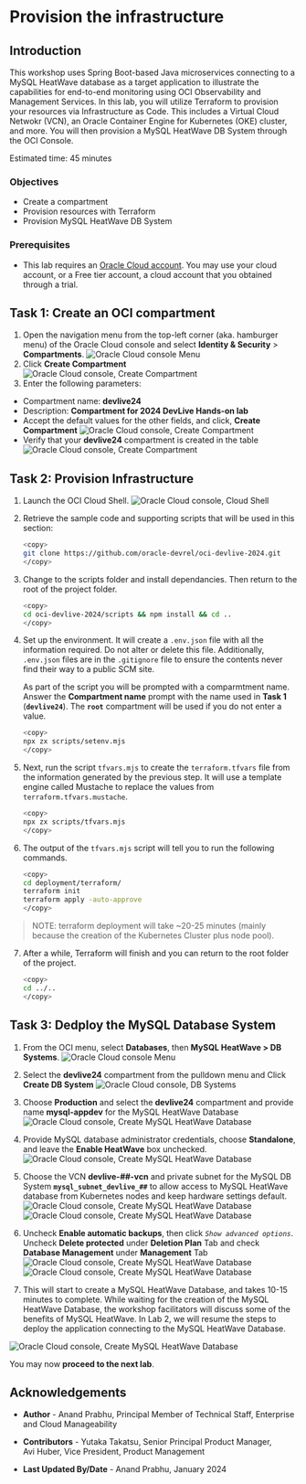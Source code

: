 # Provision the infrastructure

## Introduction

This workshop uses Spring Boot-based Java microservices connecting to a MySQL HeatWave database as a target application to illustrate the capabilities for end-to-end monitoring using OCI Observability and Management Services. In this lab, you will utilize Terraform to provision your resources via Infrastructure as Code. This includes a Virtual Cloud Netwokr (VCN), an Oracle Container Engine for Kubernetes (OKE) cluster, and more. You will then provision a MySQL HeatWave DB System through the OCI Console.

Estimated time: 45 minutes

### Objectives

* Create a compartment
* Provision resources with Terraform
* Provision MySQL HeatWave DB System

### Prerequisites

* This lab requires an [Oracle Cloud account](https://www.oracle.com/cloud/free/). You may use your cloud account, or a Free tier account, a cloud account that you obtained through a trial.


## Task 1: Create an OCI compartment

1. Open the navigation menu from the top-left corner (aka. hamburger menu) of the Oracle Cloud console and select **Identity & Security** > **Compartments**.
	![Oracle Cloud console Menu](images/1-1-compartments.png " ")
2. Click **Create Compartment**
	![Oracle Cloud console, Create Compartment](images/1-2-compartments.png " ")
3. Enter the following parameters:
*	Compartment name: **devlive24**
*	Description: **Compartment for 2024 DevLive Hands-on lab**
*	Accept the default values for the other fields, and click, **Create Compartment**
	![Oracle Cloud console, Create Compartment](images/1-3-compartments.png " ")
*	Verify that your **devlive24** compartment is created in the table
	![Oracle Cloud console, Create Compartment](images/1-4-compartments.png " ")

## Task 2: Provision Infrastructure

1. Launch the OCI Cloud Shell.
   ![Oracle Cloud console, Cloud Shell](images/2-1-provision.png " ")
2. Retrieve the sample code and supporting scripts that will be used in this section:

      ```bash
      <copy>
      git clone https://github.com/oracle-devrel/oci-devlive-2024.git
      </copy>
      ```
3. Change to the scripts folder and install dependancies. Then return to the root of the project folder.

      ```bash
      <copy>
      cd oci-devlive-2024/scripts && npm install && cd ..
      </copy>
      ```
4. Set up the environment. It will create a `.env.json` file with all the information required. Do not alter or delete this file. Additionally, `.env.json` files are in the `.gitignore` file to ensure the contents never find their way to a public SCM site.

   As part of the script you will be prompted with a comparmtment name. Answer the **Compartment name** prompt with the name used in **Task 1** (**`devlive24`**). The **`root`** compartment will be used if you do not enter a value.

      ```bash
      <copy>
      npx zx scripts/setenv.mjs
      </copy>
      ```

5. Next, run the script `tfvars.mjs` to create the `terraform.tfvars` file from the information generated by the previous step. It will use a template engine called Mustache to replace the values from `terraform.tfvars.mustache`.

      ```bash
      <copy>
      npx zx scripts/tfvars.mjs
      </copy>
      ```

6. The output of the `tfvars.mjs` script will tell you to run the following commands.

      ```bash
      <copy>
      cd deployment/terraform/
      terraform init
      terraform apply -auto-approve
      </copy>
      ```

> NOTE: terraform deployment will take ~20-25 minutes (mainly because the creation of the Kubernetes Cluster plus node pool).

7. After a while, Terraform will finish and you can return to the root folder of the project.

      ```bash
      <copy>
      cd ../..
      </copy>
      ```

## Task 3: Dedploy the MySQL Database System

1.	From the OCI menu, select **Databases**, then **MySQL HeatWave > DB Systems**.
	![Oracle Cloud console Menu](images/3-1-mysqlheatwave.png " ")

2. Select the **devlive24** compartment from the pulldown menu and Click **Create DB System**
	![Oracle Cloud console, DB Systems](images/3-2-mysqlheatwave.png " ")

3.	Choose **Production** and select the **devlive24** compartment and provide name **mysql-appdev**  for the MySQL HeatWave Database
  ![Oracle Cloud console, Create MySQL HeatWave Database](images/3-3-mysqlheatwave.png " ")

4. Provide MySQL database administrator credentials, choose **Standalone**, and leave the **Enable HeatWave** box unchecked.
  ![Oracle Cloud console, Create MySQL HeatWave Database](images/3-4-mysqlheatwave.png " ")

5. Choose the VCN **devlive-##-vcn** and private subnet for the MySQL DB System **`mysql_subnet_devlive_##`** to allow access to MySQL HeatWave database from Kubernetes nodes and keep hardware settings default.  
  ![Oracle Cloud console, Create MySQL HeatWave Database](images/3-5-mysqlheatwave.png " ")
  ![Oracle Cloud console, Create MySQL HeatWave Database](images/3-6-mysqlheatwave.png " ")

6. Uncheck **Enable automatic backups**, then click _`Show advanced options`_. Uncheck **Delete protected** under **Deletion Plan** Tab and check **Database Management** under  **Management** Tab 
  ![Oracle Cloud console, Create MySQL HeatWave Database](images/3-7-mysqlheatwave.png " ")
  ![Oracle Cloud console, Create MySQL HeatWave Database](images/3-8-mysqlheatwave.png " ")

7. This will start to create a MySQL HeatWave Database, and takes 10-15 minutes to complete. While waiting for the creation of the MySQL HeatWave Database, the workshop facilitators will discuss some of the benefits of MySQL HeatWave. In Lab 2, we will resume the steps to deploy the application connecting to the MySQL HeatWave Database.

  ![Oracle Cloud console, Create MySQL HeatWave Database](images/3-9-mysqlheatwave.png " ")

You may now **proceed to the next lab**.

## Acknowledgements

* **Author** - Anand Prabhu, Principal Member of Technical Staff, Enterprise and Cloud Manageability
- **Contributors** -
Yutaka Takatsu, Senior Principal Product Manager,  
Avi Huber, Vice President, Product Management
* **Last Updated By/Date** - Anand Prabhu, January 2024